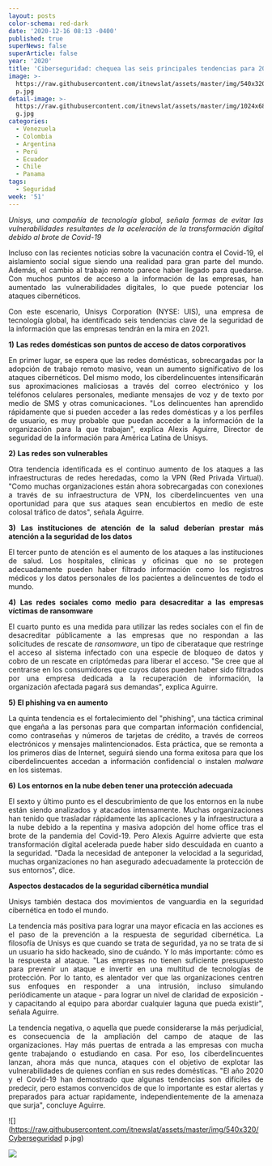 ```yaml
---
layout: posts
color-schema: red-dark
date: '2020-12-16 08:13 -0400'
published: true
superNews: false
superArticle: false
year: '2020'
title: 'Ciberseguridad: chequea las seis principales tendencias para 2021'
image: >-
  https://raw.githubusercontent.com/itnewslat/assets/master/img/540x320/Cyberseguridad
  p.jpg
detail-image: >-
  https://raw.githubusercontent.com/itnewslat/assets/master/img/1024x680/Cyberseguridad
  g.jpg
categories:
  - Venezuela
  - Colombia
  - Argentina
  - Perú
  - Ecuador
  - Chile
  - Panama
tags:
  - Seguridad
week: '51'
---
```

<p style="text-align: justify;"><em>Unisys, una compañía de tecnología global, señala formas de evitar las vulnerabilidades resultantes de la aceleración de la transformación digital debido al brote de Covid-19</em></p>
<p style="text-align: justify;">Incluso con las recientes noticias sobre la vacunación contra el Covid-19, el aislamiento social sigue siendo una realidad para gran parte del mundo. Además, el cambio al trabajo remoto parece haber llegado para quedarse. Con muchos puntos de acceso a la información de las empresas, han aumentado las vulnerabilidades digitales, lo que puede potenciar los ataques cibernéticos.</p>
<p style="text-align: justify;">Con este escenario, Unisys Corporation (NYSE: UIS), una empresa de tecnología global, ha identificado seis tendencias clave de la seguridad de la información que las empresas tendrán en la mira en 2021.</p>
<p style="text-align: justify;"><strong>1)</strong>      <strong>Las redes domésticas son puntos de acceso de datos corporativos</strong></p>
<p style="text-align: justify;">En primer lugar, se espera que las redes domésticas, sobrecargadas por la adopción de trabajo remoto masivo, vean un aumento significativo de los ataques cibernéticos. Del mismo modo, los ciberdelincuentes intensificarán sus aproximaciones maliciosas a través del correo electrónico y los teléfonos celulares personales, mediante mensajes de voz y de texto por medio de SMS y otras comunicaciones. "Los delincuentes han aprendido rápidamente que si pueden acceder a las redes domésticas y a los perfiles de usuario, es muy probable que puedan acceder a la información de la organización para la que trabajan", explica Alexis Aguirre, Director de seguridad de la información para América Latina de Unisys.</p>
<p style="text-align: justify;"><strong>2)</strong>      <strong>Las redes son vulnerables</strong></p>
<p style="text-align: justify;">Otra tendencia identificada es el continuo aumento de los ataques a las infraestructuras de redes heredadas, como la VPN (Red Privada Virtual). "Como muchas organizaciones están ahora sobrecargadas con conexiones a través de su infraestructura de VPN, los ciberdelincuentes ven una oportunidad para que sus ataques sean encubiertos en medio de este colosal tráfico de datos", señala Aguirre.</p>
<p style="text-align: justify;"><strong>3)</strong>      <strong>Las instituciones de atención de la salud deberían prestar más atención a la seguridad de los datos</strong></p>
<p style="text-align: justify;">El tercer punto de atención es el aumento de los ataques a las instituciones de salud. Los hospitales, clínicas y oficinas que no se protegen adecuadamente pueden haber filtrado información como los registros médicos y los datos personales de los pacientes a delincuentes de todo el mundo.</p>
<p style="text-align: justify;"><strong>4)</strong>      <strong>Las redes sociales como medio para desacreditar a las empresas víctimas de ransomware</strong></p>
<p style="text-align: justify;">El cuarto punto es una medida para utilizar las redes sociales con el fin de desacreditar públicamente a las empresas que no respondan a las solicitudes de rescate de <em>ransomware</em>, un tipo de ciberataque que restringe el acceso al sistema infectado con una especie de bloqueo de datos y cobro de un rescate en criptómedas para liberar el acceso. "Se cree que al centrarse en los consumidores que cuyos datos pueden haber sido filtrados por una empresa dedicada a la recuperación de información, la organización afectada pagará sus demandas", explica Aguirre.</p>
<p style="text-align: justify;"><strong>5)</strong>      <strong>El phishing va en aumento</strong></p>
<p style="text-align: justify;">La quinta tendencia es el fortalecimiento del "phishing", una táctica criminal que engaña a las personas para que compartan información confidencial, como contraseñas y números de tarjetas de crédito, a través de correos electrónicos y mensajes malintencionados. Esta práctica, que se remonta a los primeros días de Internet, seguirá siendo una forma exitosa para que los ciberdelincuentes accedan a información confidencial o instalen <em>malware</em> en los sistemas.</p>
<p style="text-align: justify;"><strong>6)</strong>      <strong>Los entornos en la nube deben tener una protección adecuada</strong></p>
<p style="text-align: justify;">El sexto y último punto es el descubrimiento de que los entornos en la nube están siendo analizados y atacados intensamente. Muchas organizaciones han tenido que trasladar rápidamente las aplicaciones y la infraestructura a la nube debido a la repentina y masiva adopción del home office tras el brote de la pandemia del Covid-19. Pero Alexis Aguirre advierte que esta transformación digital acelerada puede haber sido descuidada en cuanto a la seguridad. "Dada la necesidad de anteponer la velocidad a la seguridad, muchas organizaciones no han asegurado adecuadamente la protección de sus entornos", dice.</p>
<p style="text-align: justify;"><strong>Aspectos destacados de la seguridad cibernética mundial</strong></p>
<p style="text-align: justify;">Unisys también destaca dos movimientos de vanguardia en la seguridad cibernética en todo el mundo.</p>
<p style="text-align: justify;">La tendencia más positiva para lograr una mayor eficacia en las acciones es el paso de la prevención a la respuesta de seguridad cibernética. La filosofía de Unisys es que cuando se trata de seguridad, ya no se trata de si un usuario ha sido hackeado, sino de cuándo. Y lo más importante: cómo es la respuesta al ataque. "Las empresas no tienen suficiente presupuesto para prevenir un ataque e invertir en una multitud de tecnologías de protección. Por lo tanto, es alentador ver que las organizaciones centren sus enfoques en responder a una intrusión, incluso simulando periódicamente un ataque - para lograr un nivel de claridad de exposición - y capacitando al equipo para abordar cualquier laguna que pueda existir", señala Aguirre.</p>
<p style="text-align: justify;">La tendencia negativa, o aquella que puede considerarse la más perjudicial, es consecuencia de la ampliación del campo de ataque de las organizaciones. Hay más puertas de entrada a las empresas con mucha gente trabajando o estudiando en casa. Por eso, los ciberdelincuentes lanzan, ahora más que nunca, ataques con el objetivo de explotar las vulnerabilidades de quienes confían en sus redes domésticas. "El año 2020 y el Covid-19 han demostrado que algunas tendencias son difíciles de predecir, pero estamos convencidos de que lo importante es estar alertas y preparados para actuar rapidamente, independientemente de la amenaza que surja", concluye Aguirre.</p>

![](https://raw.githubusercontent.com/itnewslat/assets/master/img/540x320/Cyberseguridad p.jpg)

<img src="https://tracker.metricool.com/c3po.jpg?hash=56f88a41e39ab42c063cc51676587a04"/>